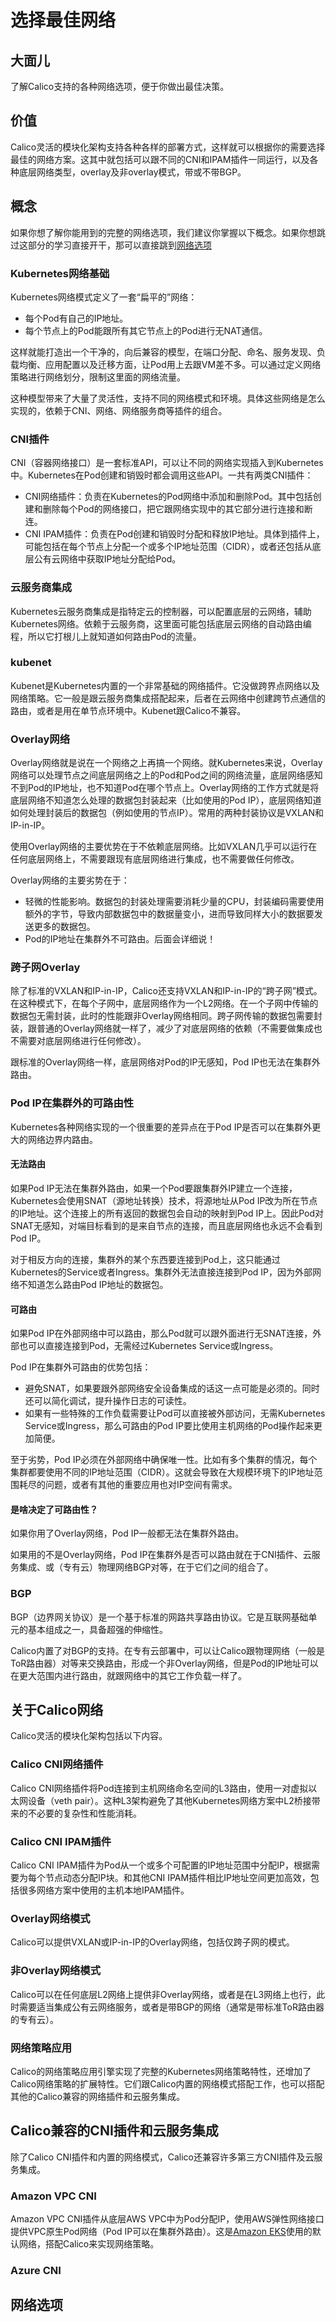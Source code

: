 # 选择最佳网络

## 大面儿

了解Calico支持的各种网络选项，便于你做出最佳决策。

## 价值

Calico灵活的模块化架构支持各种各样的部署方式，这样就可以根据你的需要选择最佳的网络方案。这其中就包括可以跟不同的CNI和IPAM插件一同运行，以及各种底层网络类型，overlay及非overlay模式，带或不带BGP。

## 概念

如果你想了解你能用到的完整的网络选项，我们建议你掌握以下概念。如果你想跳过这部分的学习直接开干，那可以直接跳到[网络选项](#网络选项)

### Kubernetes网络基础

Kubernetes网络模式定义了一套“扁平的”网络：

- 每个Pod有自己的IP地址。
- 每个节点上的Pod能跟所有其它节点上的Pod进行无NAT通信。

这样就能打造出一个干净的，向后兼容的模型，在端口分配、命名、服务发现、负载均衡、应用配置以及迁移方面，让Pod用上去跟VM差不多。可以通过定义网络策略进行网络划分，限制这里面的网络流量。

这种模型带来了大量了灵活性，支持不同的网络模式和环境。具体这些网络是怎么实现的，依赖于CNI、网络、网络服务商等插件的组合。

### CNI插件

CNI（容器网络接口）是一套标准API，可以让不同的网络实现插入到Kubernetes中。Kubernetes在Pod创建和销毁时都会调用这些API。一共有两类CNI插件：

- CNI网络插件：负责在Kubernetes的Pod网络中添加和删除Pod。其中包括创建和删除每个Pod的网络接口，把它跟网络实现中的其它部分进行连接和断连。
- CNI IPAM插件：负责在Pod创建和销毁时分配和释放IP地址。具体到插件上，可能包括在每个节点上分配一个或多个IP地址范围（CIDR），或者还包括从底层公有云网络中获取IP地址分配给Pod。

### 云服务商集成

Kubernetes云服务商集成是指特定云的控制器，可以配置底层的云网络，辅助Kubernetes网络。依赖于云服务商，这里面可能包括底层云网络的自动路由编程，所以它打根儿上就知道如何路由Pod的流量。

### kubenet

Kubenet是Kubernetes内置的一个非常基础的网络插件。它没做跨界点网络以及网络策略。它一般是跟云服务商集成搭配起来，后者在云网络中创建跨节点通信的路由，或者是用在单节点环境中。Kubenet跟Calico不兼容。

### Overlay网络

Overlay网络就是说在一个网络之上再搞一个网络。就Kubernetes来说，Overlay网络可以处理节点之间底层网络之上的Pod和Pod之间的网络流量，底层网络感知不到Pod的IP地址，也不知道Pod在哪个节点上。Overlay网络的工作方式就是将底层网络不知道怎么处理的数据包封装起来（比如使用的Pod IP），底层网络知道如何处理封装后的数据包（例如使用的节点IP）。常用的两种封装协议是VXLAN和IP-in-IP。

使用Overlay网络的主要优势在于不依赖底层网络。比如VXLAN几乎可以运行在任何底层网络上，不需要跟现有底层网络进行集成，也不需要做任何修改。

Overlay网络的主要劣势在于：

- 轻微的性能影响。数据包的封装处理需要消耗少量的CPU，封装编码需要使用额外的字节，导致内部数据包中的数据量变小，进而导致同样大小的数据要发送更多的数据包。
- Pod的IP地址在集群外不可路由。后面会详细说！

### 跨子网Overlay

除了标准的VXLAN和IP-in-IP，Calico还支持VXLAN和IP-in-IP的“跨子网”模式。在这种模式下，在每个子网中，底层网络作为一个L2网络。在一个子网中传输的数据包无需封装，此时的性能跟非Overlay网络相同。跨子网传输的数据包需要封装，跟普通的Overlay网络就一样了，减少了对底层网络的依赖（不需要做集成也不需要对底层网络进行任何修改）。

跟标准的Overlay网络一样，底层网络对Pod的IP无感知，Pod IP也无法在集群外路由。

### Pod IP在集群外的可路由性

Kubernetes各种网络实现的一个很重要的差异点在于Pod IP是否可以在集群外更大的网络边界内路由。

#### 无法路由

如果Pod IP无法在集群外路由，如果一个Pod要跟集群外IP建立一个连接，Kubernetes会使用SNAT（源地址转换）技术，将源地址从Pod IP改为所在节点的IP地址。这个连接上的所有返回的数据包会自动的映射到Pod IP上。因此Pod对SNAT无感知，对端目标看到的是来自节点的连接，而且底层网络也永远不会看到Pod IP。

对于相反方向的连接，集群外的某个东西要连接到Pod上，这只能通过Kubernetes的Service或者Ingress。集群外无法直接连接到Pod IP，因为外部网络不知道怎么路由Pod IP地址的数据包。

#### 可路由

如果Pod IP在外部网络中可以路由，那么Pod就可以跟外面进行无SNAT连接，外部也可以直接连接到Pod，无需经过Kubernetes Service或Ingress。

Pod IP在集群外可路由的优势包括：

- 避免SNAT，如果要跟外部网络安全设备集成的话这一点可能是必须的。同时还可以简化调试，提升操作日志的可读性。
- 如果有一些特殊的工作负载需要让Pod可以直接被外部访问，无需Kubernetes Service或Ingress，那么可路由的Pod IP要比使用主机网络的Pod操作起来更加简便。

至于劣势，Pod IP必须在外部网络中确保唯一性。比如有多个集群的情况，每个集群都要使用不同的IP地址范围（CIDR）。这就会导致在大规模环境下的IP地址范围耗尽的问题，或者有其他的重要应用也对IP空间有需求。

#### 是啥决定了可路由性？

如果你用了Overlay网络，Pod IP一般都无法在集群外路由。

如果用的不是Overlay网络，Pod IP在集群外是否可以路由就在于CNI插件、云服务集成、或（专有云）物理网络BGP对等，在于它们之间的组合了。

### BGP

BGP（边界网关协议）是一个基于标准的网路共享路由协议。它是互联网基础单元的基本组成之一，具备超强的伸缩性。

Calico内置了对BGP的支持。在专有云部署中，可以让Calico跟物理网络（一般是ToR路由器）对等来交换路由，形成一个非Overlay网络，但是Pod的IP地址可以在更大范围内进行路由，就跟网络中的其它工作负载一样了。

## 关于Calico网络

Calico灵活的模块化架构包括以下内容。

### Calico CNI网络插件

Calico CNI网络插件将Pod连接到主机网络命名空间的L3路由，使用一对虚拟以太网设备（veth pair）。这种L3架构避免了其他Kubernetes网络方案中L2桥接带来的不必要的复杂性和性能消耗。

### Calico CNI IPAM插件

Calico CNI IPAM插件为Pod从一个或多个可配置的IP地址范围中分配IP，根据需要为每个节点动态分配IP块。和其他CNI IPAM插件相比IP地址空间更加高效，包括很多网络方案中使用的主机本地IPAM插件。

### Overlay网络模式

Calico可以提供VXLAN或IP-in-IP的Overlay网络，包括仅跨子网的模式。

### 非Overlay网络模式

Calico可以在任何底层L2网络上提供非Overlay网络，或者是在L3网络上也行，此时需要适当集成公有云网络服务，或者是带BGP的网络（通常是带标准ToR路由器的专有云）。

### 网络策略应用

Calico的网络策略应用引擎实现了完整的Kubernetes网络策略特性，还增加了Calico网络策略的扩展特性。它们跟Calico内置的网络模式搭配工作，也可以搭配其他的Calico兼容的网络插件和云服务集成。

## Calico兼容的CNI插件和云服务集成

除了Calico CNI插件和内置的网络模式，Calico还兼容许多第三方CNI插件及云服务集成。

### Amazon VPC CNI

Amazon VPC CNI插件从底层AWS VPC中为Pod分配IP，使用AWS弹性网络接口提供VPC原生Pod网络（Pod IP可以在集群外路由）。这是[Amazon EKS](https://aws.amazon.com/cn/eks/)使用的默认网络，搭配Calico来实现网络策略。

### Azure CNI



## 网络选项